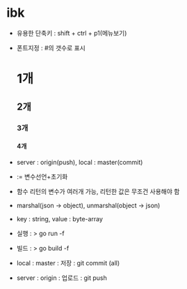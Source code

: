 # ibk
- 유용한 단축키 : shift + ctrl + p1(메뉴보기)
- 폰트지정 : #의 갯수로 표시
  # 1개
  ## 2개
  ### 3개
  #### 4개
- server : origin(push), local : master(commit)

- := 변수선언+초기화
- 함수 리턴의 변수가 여러개 가능, 리턴한 값은 무조건 사용해야 함
- marshal(json -> object), unmarshal(object -> json)
- key : string, value : byte-array

- 실행 : > go run -f
- 빌드 : > go build -f

- local : master : 저장 : git commit (all)
- server : origin : 업로드 : git push